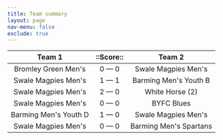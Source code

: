 ```yaml
---
title: Team summary
layout: page
nav-menu: false
exclude: true
---
```




|        Team 1         |  ::Score::  |         Team 2         |
|:---------------------:|:-----------:|:----------------------:|
|  Bromley Green Men's  | 0 &mdash; 0 |  Swale Magpies Men's   |
|  Swale Magpies Men's  | 1 &mdash; 1 | Barming Men's Youth B  |
|  Swale Magpies Men's  | 2 &mdash; 0 |    White Horse (2)     |
|  Swale Magpies Men's  | 0 &mdash; 0 |       BYFC Blues       |
| Barming Men's Youth D | 1 &mdash; 0 |  Swale Magpies Men's   |
|  Swale Magpies Men's  | 0 &mdash; 0 | Barming Men's Spartans |

 <br /><br /><br />